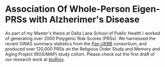 # Association Of Whole-Person Eigen-PRSs with Alzherimer's Disease

As part of my Master's thesis at Dalla Lana School of Public Health I worked of generating over 2000 Polygenic Risk Scores (PRSs). We harnessed the recent GWAS summary statistics from the [Pan UKBB](http://www.nealelab.is/uk-biobank) consortium, and produced over 120,000 PRSs on the Religious Order Study and Memory and Aging Project (ROS/MAP) study cohort. Please check out the first draft of our research work at [bioRxiv](https://www.biorxiv.org/content/10.1101/2022.09.13.507735v2.abstract).
